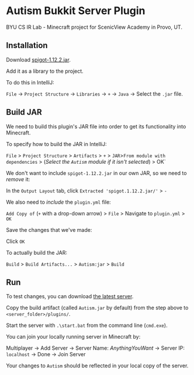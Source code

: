 # Autism Bukkit Server Plugin

BYU CS IR Lab - Minecraft project for ScenicView Academy in Provo, UT.

## Installation

Download [spigot-1.12.2.jar](https://drive.google.com/file/d/1t82nWSSzr0O4EmujWyXA6LTFcvdTt-8v/view?usp=sharing).

Add it as a library to the project.

To do this in IntelliJ:

`File` -> `Project Structure` -> `Libraries` -> *`+`* -> `Java` -> Select the `.jar` file.

## Build JAR

We need to build this plugin's JAR file into order to get its functionality into Minecraft.

To specify how to build the JAR in IntelliJ:

`File` > `Project Structure` > `Artifacts` > *`+`* > `JAR`>`From module with dependencies` > (_Select the `Autism` module if it isn't selected_) > OK`

We don't want to include `spigot-1.12.2.jar` in our own JAR, so we need to _remove_ it:

In the `Output Layout` tab, click `Extracted 'spigot.1.12.2.jar/'` > *`-`*

We also need to *include* the `plugin.yml` file:

`Add Copy of` (*`+`* with a drop-down arrow) > `File` > Navigate to `plugin.yml` > `OK`

Save the changes that we've made:

Click `OK`

To actually build the JAR:

`Build` > `Build Artifacts...` > `Autism:jar` > `Build`

## Run

To test changes, you can download [the latest server](https://drive.google.com/file/d/1wjeAv2i-atwKnjt5EsTkbl2AHqK3hYle/view?usp=sharing).

Copy the build artifact (called `Autism.jar` by default) from the step above to `<server_folder>/plugins/`.

Start the server with `.\start.bat` from the command line (`cmd.exe`).

You can join your locally running server in Minecraft by:

Multiplayer -> Add Server -> Server Name: _AnythingYouWant_ -> Server IP: `localhost` -> Done -> Join Server

Your changes to `Autism` should be reflected in your local copy of the server.

